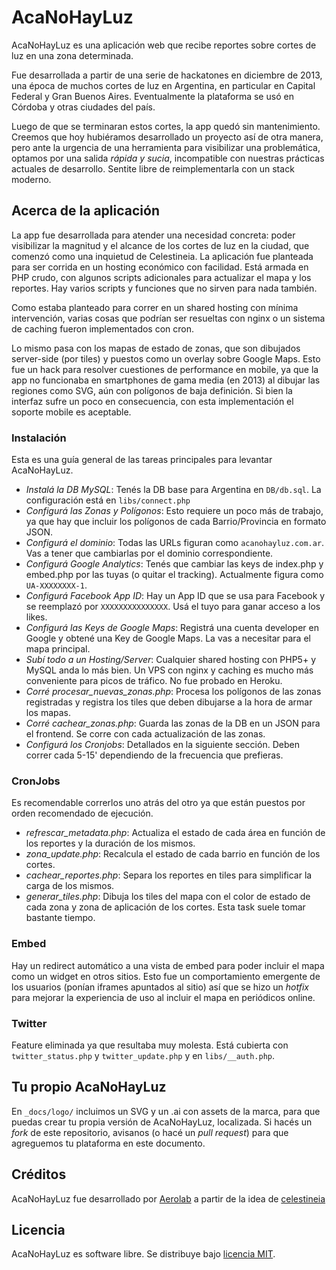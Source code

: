 # AcaNoHayLuz

AcaNoHayLuz es una aplicación web que recibe reportes sobre cortes de luz en una zona determinada. 

Fue desarrollada a partir de una serie de hackatones en diciembre de 2013, una época de muchos cortes de luz en Argentina, en particular en Capital Federal y Gran Buenos Aires. Eventualmente la plataforma se usó en Córdoba y otras ciudades del país. 

Luego de que se terminaran estos cortes, la app quedó sin mantenimiento. Creemos que hoy hubiéramos desarrollado un proyecto así de otra manera, pero ante la urgencia de una herramienta para visibilizar una problemática, optamos por una salida _rápida y sucia_, incompatible con nuestras prácticas actuales de desarrollo. Sentite libre de reimplementarla con un stack moderno.

## Acerca de la aplicación

La app fue desarrollada para atender una necesidad concreta: poder visibilizar la magnitud y el alcance de los cortes de luz en la ciudad, que comenzó como una inquietud de Celestineia. La aplicación fue planteada para ser corrida en un hosting económico con facilidad. Está armada en PHP crudo, con algunos scripts adicionales para actualizar el mapa y los reportes. Hay varios scripts y funciones que no sirven para nada también.

Como estaba planteado para correr en un shared hosting con mínima intervención, varias cosas que podrían ser resueltas con nginx o un sistema de caching fueron implementados con cron.

Lo mismo pasa con los mapas de estado de zonas, que son dibujados server-side (por tiles) y puestos como un overlay sobre Google Maps. Esto fue un hack para resolver cuestiones de performance en mobile, ya que la app no funcionaba en smartphones de gama media (en 2013) al dibujar las regiones como SVG, aún con polígonos de baja definición. Si bien la interfaz sufre un poco en consecuencia, con esta implementación el soporte mobile es aceptable.

### Instalación

Esta es una guía general de las tareas principales para levantar AcaNoHayLuz.

* *Instalá la DB MySQL*: Tenés la DB base para Argentina en `DB/db.sql`. La configuración está en `libs/connect.php`
* *Configurá las Zonas y Polígonos*: Esto requiere un poco más de trabajo, ya que hay que incluir los polígonos de cada Barrio/Provincia en formato JSON.
* *Configurá el dominio*: Todas las URLs figuran como `acanohayluz.com.ar`. Vas a tener que cambiarlas por el dominio correspondiente.
* *Configurá Google Analytics*: Tenés que cambiar las keys de index.php y embed.php por las tuyas (o quitar el tracking). Actualmente figura como `UA-XXXXXXXX-1`.
* *Configurá Facebook App ID*: Hay un App ID que se usa para Facebook y se reemplazó por `XXXXXXXXXXXXXXX`. Usá el tuyo para ganar acceso a los likes.
* *Configurá las Keys de Google Maps*: Registrá una cuenta developer en Google y obtené una Key de Google Maps. La vas a necesitar para el mapa principal.
* *Subí todo a un Hosting/Server*: Cualquier shared hosting con PHP5+ y MySQL anda lo más bien. Un VPS con nginx y caching es mucho más conveniente para picos de tráfico. No fue probado en Heroku.
* *Corré procesar_nuevas_zonas.php*: Procesa los polígonos de las zonas registradas y registra los tiles que deben dibujarse a la hora de armar los mapas.
* *Corré cachear_zonas.php*: Guarda las zonas de la DB en un JSON para el frontend. Se corre con cada actualización de las zonas.
* *Configurá los Cronjobs*: Detallados en la siguiente sección. Deben correr cada 5-15' dependiendo de la frecuencia que prefieras.

### CronJobs

Es recomendable correrlos uno atrás del otro ya que están puestos por orden recomendado de ejecución.

* *refrescar_metadata.php*: Actualiza el estado de cada área en función de los reportes y la duración de los mismos.
* *zona_update.php*: Recalcula el estado de cada barrio en función de los cortes.
* *cachear_reportes.php*: Separa los reportes en tiles para simplificar la carga de los mismos.
* *generar_tiles.php*: Dibuja los tiles del mapa con el color de estado de cada zona y zona de aplicación de los cortes. Esta task suele tomar bastante tiempo.

### Embed

Hay un redirect automático a una vista de embed para poder incluir el mapa como un widget en otros sitios. Esto fue un comportamiento emergente de los usuarios (ponían iframes apuntados al sitio) así que se hizo un _hotfix_ para mejorar la experiencia de uso al incluir el mapa en periódicos online.

### Twitter

Feature eliminada ya que resultaba muy molesta. Está cubierta con `twitter_status.php` y `twitter_update.php` y en `libs/__auth.php`.

## Tu propio AcaNoHayLuz

En `_docs/logo/` incluimos un SVG y un .ai con assets de la marca, para que puedas crear tu propia versión de AcaNoHayLuz, localizada. Si hacés un _fork_ de este repositorio, avisanos (o hacé un _pull request_) para que agreguemos tu plataforma en este documento.

## Créditos

AcaNoHayLuz fue desarrollado por [Aerolab](https://aerolab.co) a partir de la idea de [celestineia](https://twitter.com/celestineia)

## Licencia

AcaNoHayLuz es software libre. Se distribuye bajo [licencia MIT](https://opensource.org/licenses/mit-license.php).


